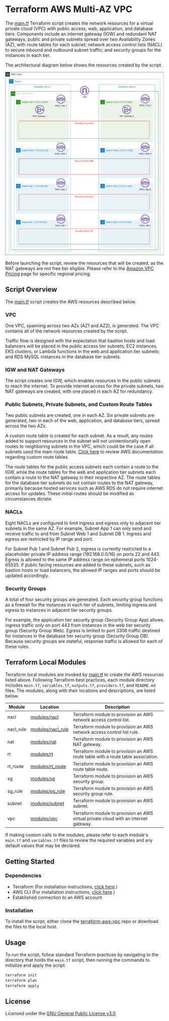 # Terraform AWS Multi-AZ VPC
The [main.tf](./main.tf) Terraform script creates the network resources for a virtual private cloud (VPC) with public access, web, application, and database tiers.  Components include an internet gateway (IGW) and redundant NAT gateways; public and private subnets spread over two Availability Zones (AZ), with route tables for each subnet; network access control lists (NACL) to secure inbound and outbound subnet traffic; and security groups for the instances in each tier.

The architectural diagram below shows the resources created by the script.

![Multi-AZ-VPC diagram](./img/multi-az-vpc.png)

Before launching the script, review the resources that will be created, as the NAT gateways are not free tier eligible. Please refer to the [Amazon VPC Pricing](https://aws.amazon.com/vpc/pricing/) page for specific regional pricing.  

## Script Overview
The [main.tf](./main.tf) script creates the AWS resources described below.

### VPC
One VPC, spanning across two AZs (AZ1 and AZ2), is generated. The VPC contains all of the network resources created by the script.

Traffic flow is designed with the expectation that bastion hosts and load balancers will be placed in the public access tier subnets; EC2 instances, EKS clusters, or Lambda functions in the web and application tier subnets; and RDS MySQL instances in the database tier subnets.

### IGW and NAT Gateways 
The script creates one IGW, which enables resources in the public subnets to reach the internet. To provide internet access for the private subnets, two NAT gateways are created, with one placed in each AZ for redundancy. 

### Public Subnets, Private Subnets, and Custom Route Tables
Two public subnets are created, one in each AZ. Six private subnets are generated, two in each of the web, application, and database tiers, spread across the two AZs. 

A custom route table is created for each subnet. As a result, any routes added to support resources in the subnet will not unintentionally open routes to neighboring subnets in the VPC, which could be the case if all subnets used the main route table. [Click here](https://docs.aws.amazon.com/vpc/latest/userguide/subnet-route-tables.html#custom-route-tables) to review AWS documentation regarding custom route tables. 

The route tables for the public access subnets each contain a route to the IGW, while the route tables for the web and application tier subnets each contain a route to the NAT gateway in their respective AZ. The route tables for the database tier subnets do not contain routes to the NAT gateway, primarily because hosted services such as AWS RDS do not require internet access for updates. These initial routes should be modified as circumstances dictate.

### NACLs
Eight NACLs are configured to limit ingress and egress only to adjacent tier subnets in the same AZ. For example, Subnet App 1 can only send and receive traffic to and from Subnet Web 1 and Subnet DB 1. Ingress and egress are restricted by IP range and port.

For Subnet Pub 1 and Subnet Pub 2, ingress is currently restricted to a placeholder private IP address range (192.168.0.0/16) on ports 22 and 443. Egress is allowed to the same IP address range on ephemeral ports 1024-65535. If public facing resources are added to these subnets, such as bastion hosts or load balancers, the allowed IP ranges and ports should be updated accordingly.

### Security Groups
A total of four security groups are generated. Each security group functions as a firewall for the instances in each tier of subnets, limiting ingress and egress to instances in adjacent tier security groups.

For example, the application tier security group (Security Group App) allows ingress traffic only on port 443 from instances in the web tier security group (Security Group Web). Egress is limited to port 3306 traffic destined for instances in the database tier security group (Security Group DB). Because security groups are stateful, response traffic is allowed for each of these rules.

## Terraform Local Modules
Terraform local modules are invoked by [main.tf](./main.tf) to create the AWS resources listed above. Following Terraform best practices, each module directory includes `main.tf`, `variables.tf`, `outputs.tf`, `providers.tf`, and `README.md` files. The modules, along with their locations and descriptions, are listed below.

|Module|Location|Description|
|------|--------|-----------|
|nacl|[modules/nacl](./modules/nacl)|Terraform module to provision an AWS network access control list.|
|nacl_rule|[modules/nacl_rule](./modules/nacl_rule)|Terraform module to provision an AWS network access control list rule.|
|nat|[modules/nat](./modules/nat)|Terraform module to provision an AWS NAT gateway.|
|rt|[modules/rt](./modules/rt)|Terraform module to provision an AWS route table with a route table association.|
|rt_route|[modules/rt_route](./modules/rt_route)|Terraform module to provision an AWS route table route.|
|sg|[modules/sg](./modules/sg)|Terraform module to provision an AWS security group.|
|sg_rule|[modules/sg_rule](./modules/sg_rule)|Terraform module to provision an AWS security group rule.|
|subnet|[modules/subnet](./modules/subnet)|Terraform module to provision an AWS subnet.|
|vpc|[modules/vpc](./modules/vpc)|Terraform module to provision an AWS virtual private cloud with an internet gateway.|

If making custom calls to the modules, please refer to each module's `main.tf` and `variables.tf` files to review the required variables and any default values that may be declared.

## Getting Started

### Dependencies

+ Terraform (For installation instructions, [click here](https://developer.hashicorp.com/terraform/tutorials/aws-get-started/install-cli).)
+ AWS CLI (For installation instructions, [click here](https://docs.aws.amazon.com/cli/latest/userguide/getting-started-install.html).)
+ Established connection to an AWS account

### Installation
To install the script, either clone the [terraform-aws-vpc](.) repo or download the files to the local host. 

## Usage
To run the script, follow standard Terraform practices by navigating to the directory that holds the `main.tf` script, then running the commands to initialize and apply the script:

```bash
terraform init
terraform plan
terraform apply
```

## License
Licensed under the [GNU General Public License v3.0](./LICENSE).
